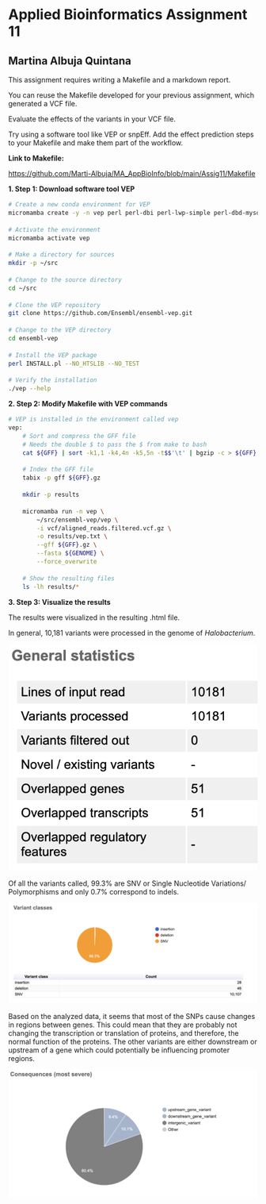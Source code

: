 # Applied Bioinformatics Assignment 11
## Martina Albuja Quintana

This assignment requires writing a Makefile and a markdown report.

You can reuse the Makefile developed for your previous assignment, which generated a VCF file.

Evaluate the effects of the variants in your VCF file.

Try using a software tool like VEP or snpEff. Add the effect prediction steps to your Makefile and make them part of the workflow.

**Link to Makefile:**

https://github.com/Marti-Albuja/MA_AppBioInfo/blob/main/Assig11/Makefile

**1. Step 1: Download software tool VEP**

```bash
# Create a new conda environment for VEP
micromamba create -y -n vep perl perl-dbi perl-lwp-simple perl-dbd-mysql perl-bio-db-hts

# Activate the environment
micromamba activate vep

# Make a directory for sources
mkdir -p ~/src

# Change to the source directory
cd ~/src

# Clone the VEP repository
git clone https://github.com/Ensembl/ensembl-vep.git

# Change to the VEP directory
cd ensembl-vep

# Install the VEP package
perl INSTALL.pl --NO_HTSLIB --NO_TEST

# Verify the installation
./vep --help

```

**2. Step 2: Modify Makefile with VEP commands**

```bash
# VEP is installed in the environment called vep
vep: 
	# Sort and compress the GFF file
	# Needs the double $ to pass the $ from make to bash
	cat ${GFF} | sort -k1,1 -k4,4n -k5,5n -t$$'\t' | bgzip -c > ${GFF}.gz

	# Index the GFF file
	tabix -p gff ${GFF}.gz

	mkdir -p results
	
	micromamba run -n vep \
        ~/src/ensembl-vep/vep \
        -i vcf/aligned_reads.filtered.vcf.gz \
        -o results/vep.txt \
        --gff ${GFF}.gz \
        --fasta ${GENOME} \
        --force_overwrite 

	# Show the resulting files
	ls -lh results/*
```

**3. Step 3: Visualize the results**

The results were visualized in the resulting .html file.

In general, 10,181 variants were processed in the genome of *Halobacterium*.

![alt text](https://github.com/Marti-Albuja/MA_AppBioInfo/blob/main/Assig11/Images/Image1.png)

Of all the variants called, 99.3% are SNV or Single Nucleotide Variations/ Polymorphisms and only 0.7% correspond to indels.

![alt text](https://github.com/Marti-Albuja/MA_AppBioInfo/blob/main/Assig11/Images/Image2.png)

Based on the analyzed data, it seems that most of the SNPs cause changes in regions between genes. This could mean that they are probably not changing the transcription or translation of proteins, and therefore, the normal function of the proteins. The other variants are either downstream or upstream of a gene which could potentially be influencing promoter regions.

![alt text](https://github.com/Marti-Albuja/MA_AppBioInfo/blob/main/Assig11/Images/Image3.png)
